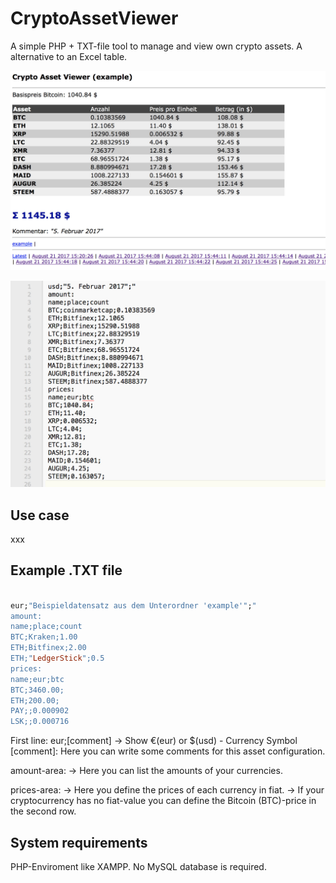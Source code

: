 # CryptoAssetViewer
A simple PHP + TXT-file tool to manage and view own crypto assets. A alternative to an Excel table.

![Sample Cropicon images](screenshot1.jpg "Example Screenshot in the browser window." )

![Sample Cropicon images](screenshot2.jpg "Example Text-Base." )

Use case
-----
xxx

Example .TXT file
-----

```ruby

eur;"Beispieldatensatz aus dem Unterordner 'example'";"
amount:
name;place;count
BTC;Kraken;1.00
ETH;Bitfinex;2.00
ETH;"LedgerStick";0.5
prices:
name;eur;btc
BTC;3460.00;
ETH;200.00;
PAY;;0.000902
LSK;;0.000716

```

First line: eur;[comment] -> Show &euro;(eur) or $(usd) - Currency Symbol
[comment]: Here you can write some comments for this asset configuration.

amount-area:
-> Here you can list the amounts of your currencies.

prices-area:
-> Here you define the prices of each currency in fiat.
-> If your cryptocurrency has no fiat-value you can define the Bitcoin (BTC)-price in the second row.

System requirements
-----

PHP-Enviroment like XAMPP. No MySQL database is required.
